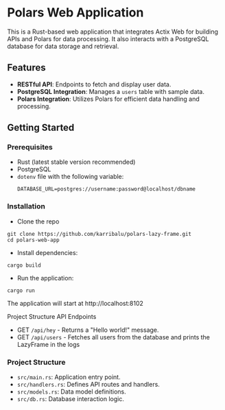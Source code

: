 # Polars Web Application

This is a Rust-based web application that integrates Actix Web for building APIs and Polars for data processing. It also interacts with a PostgreSQL database for data storage and retrieval.

## Features

- **RESTful API**: Endpoints to fetch and display user data.
- **PostgreSQL Integration**: Manages a `users` table with sample data.
- **Polars Integration**: Utilizes Polars for efficient data handling and processing.

## Getting Started

### Prerequisites

- Rust (latest stable version recommended)
- PostgreSQL
- `dotenv` file with the following variable:
  ```env
  DATABASE_URL=postgres://username:password@localhost/dbname
  ```
  

### Installation
- Clone the repo
```env
git clone https://github.com/karribalu/polars-lazy-frame.git
cd polars-web-app  
```
- Install dependencies:
```env
cargo build
```
- Run the application:
```env
cargo run
```

The application will start at http://localhost:8102

Project Structure API Endpoints
- GET `/api/hey` - Returns a "Hello world!" message.
- GET `/api/users` - Fetches all users from the database and prints the LazyFrame in the logs


### Project Structure

- `src/main.rs`: Application entry point.
- `src/handlers.rs`: Defines API routes and handlers.
- `src/models.rs`: Data model definitions.
- `src/db.rs`: Database interaction logic.